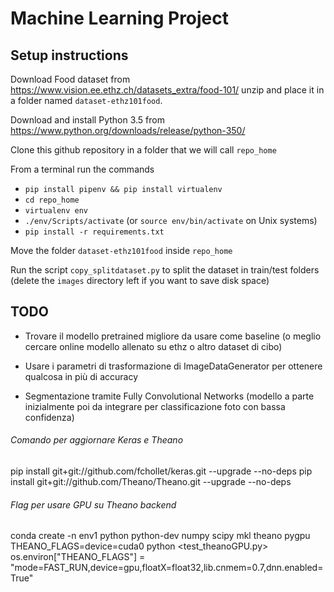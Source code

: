 # Machine Learning Project

## Setup instructions

Download Food dataset from https://www.vision.ee.ethz.ch/datasets_extra/food-101/ unzip and place it in a folder named `dataset-ethz101food`.

Download and install Python 3.5 from https://www.python.org/downloads/release/python-350/

Clone this github repository in a folder that we will call `repo_home`

From a terminal run the commands
* `pip install pipenv && pip install virtualenv`
* `cd repo_home`
* `virtualenv env`
* `./env/Scripts/activate` (or `source env/bin/activate` on Unix systems)
* `pip install -r requirements.txt`

Move the folder `dataset-ethz101food` inside `repo_home`

Run the script `copy_splitdataset.py` to split the dataset in train/test folders (delete the `images` directory left if you want to save disk space)


## TODO
* Trovare il modello pretrained migliore da usare come baseline (o meglio cercare online modello allenato su ethz o altro dataset di cibo)

* Usare i parametri di trasformazione di ImageDataGenerator per ottenere qualcosa in più di accuracy

* Segmentazione tramite Fully Convolutional Networks (modello a parte inizialmente poi da integrare per classificazione foto con bassa confidenza)

###### Comando per aggiornare Keras e Theano
pip install git+git://github.com/fchollet/keras.git --upgrade --no-deps
pip install git+git://github.com/Theano/Theano.git --upgrade --no-deps

###### Flag per usare GPU su Theano backend
conda create -n env1 python python-dev numpy scipy mkl theano pygpu
THEANO_FLAGS=device=cuda0 python <test_theanoGPU.py>
os.environ["THEANO_FLAGS"] = "mode=FAST_RUN,device=gpu,floatX=float32,lib.cnmem=0.7,dnn.enabled=True"